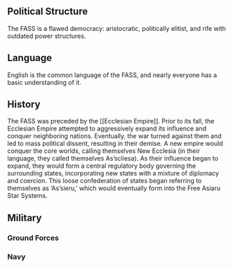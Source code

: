 ## Political Structure
The FASS is a flawed democracy: aristocratic, politically elitist, and rife with outdated power structures.

<!---
TODO: Central governing body?  Leader/president?
-->
## Language
English is the common language of the FASS, and nearly everyone has a basic understanding of it.

<!---
TODO: Why English?  Their language seems different (As’scliesa, ‘As’sieru’).
-->
## History
The FASS was preceded by the [[Ecclesian Empire]]. Prior to its fall, the Ecclesian Empire attempted to aggressively expand its influence and conquer neighboring nations. Eventually, the war turned against them and led to mass political dissent, resulting in their demise. A new empire would conquer the core worlds, calling themselves New Ecclesia (in their language, they called themselves As’scliesa). As their influence began to expand, they would form a central regulatory body governing the surrounding states, incorporating new states with a mixture of diplomacy and coercion. This loose confederation of states began referring to themselves as ‘As’sieru,’ which would eventually form into the Free Asiaru Star Systems.

## Military
### Ground Forces
<!---
TODO
-->
### Navy
